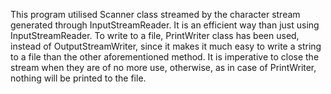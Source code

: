 This program utilised Scanner class streamed by the character stream generated through InputStreamReader. It is an efficient way than just using InputStreamReader. 
To write to a file, PrintWriter class has been used, instead of OutputStreamWriter, since it makes it much easy to write a string to a file than the other aforementioned method.
It is imperative to close the stream when they are of no more use, otherwise, as in case of PrintWriter, nothing will be printed to the file. 